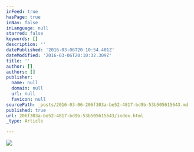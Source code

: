 ```yaml
---
inFeed: true
hasPage: true
inNav: false
inLanguage: null
starred: false
keywords: []
description: ''
datePublished: '2016-03-06T20:10:54.401Z'
dateModified: '2016-03-06T20:10:32.309Z'
title: ''
author: []
authors: []
publisher:
  name: null
  domain: null
  url: null
  favicon: null
sourcePath: _posts/2016-03-06-206f303a-be52-4817-bd9b-53b505615643.md
published: true
url: 206f303a-be52-4817-bd9b-53b505615643/index.html
_type: Article

---
```

![](https://the-grid-user-content.s3-us-west-2.amazonaws.com/601655b1-dd00-4675-a4df-9595d0cd3af3.jpg)